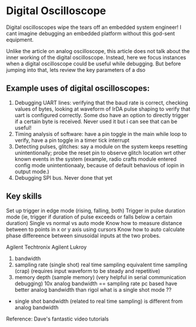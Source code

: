 Digital Oscilloscope
====================

Digital oscilloscopes wipe the tears off an embedded system engineer! I cant imagine debugging an embedded platform without this god-sent equipment. 

Unlike the article on analog oscilloscope, this article does not talk about the inner working of the digital oscilloscope. Instead, here we focus instances when a digital oscilloscope could be useful while debugging. But before jumping into that, lets review the key parameters of a dso


## Example uses of digital oscilloscopes:

1. Debugging UART lines: verifying that the baud rate is correct, checking values of bytes, looking at waveform of IrDA pulse shaping to verify that uart is configured correctly. Some dso have an option to directly trigger if a certain byte is received. Never used it but i can see that can be useful!
2. Timing analysis of software: have a pin toggle in the main while loop to verify, have a pin toggle in a timer tick interrupt
3. Detecting pulses, glitches: say a module on the system keeps resetting unintentionally; probe the reset pin to observe glitch location wrt other known events in the system (example, radio crafts module entered config mode unintentionaaly, because of default behavious of iopin in output mode.)
4. Debugging SPI bus. Never done that yet

## Key skills

Set up trigger in edge mode (rising, falling, both)
Trigger in pulse duration mode (ie, trigger if duration of pulse exceeds or falls below a certain duration)
Single vs normal vs auto mode
Know how to measure distance between to points in x or y axis using cursors
Know how to auto calculate phase differeence between sinusoidal inputs at the two probes.



Agilent
Techtronix
Agilent
Lukroy
1. bandwidth
2. sampling rate (single shot) 
     real time sampling
     equivalent time sampling (crap) (requires input waveform to be steady and repetitive)
3. memory depth (sample memory) (very helpful in serial communication debugging)
10x analog bandwidth == sampling rate
pc based have better analog bandwidth than rigol
what is a single shot mode ??
* single shot bandwidth (related to real time sampling) is different from analog bandwidth


Reference:
Dave's fantastic video tutorials

